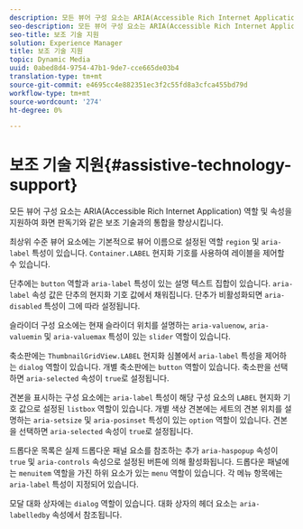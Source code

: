 ```yaml
---
description: 모든 뷰어 구성 요소는 ARIA(Accessible Rich Internet Application) 역할 및 속성을 지원하여 화면 판독기와 같은 보조 기술과의 통합을 향상시킵니다.
seo-description: 모든 뷰어 구성 요소는 ARIA(Accessible Rich Internet Application) 역할 및 속성을 지원하여 화면 판독기와 같은 보조 기술과의 통합을 향상시킵니다.
seo-title: 보조 기술 지원
solution: Experience Manager
title: 보조 기술 지원
topic: Dynamic Media
uuid: 0abed8d4-9754-47b1-9de7-cce665de03b4
translation-type: tm+mt
source-git-commit: e4695cc4e882351ec3f2c55fd8a3cfca455bd79d
workflow-type: tm+mt
source-wordcount: '274'
ht-degree: 0%

---
```



# 보조 기술 지원{#assistive-technology-support}

모든 뷰어 구성 요소는 ARIA(Accessible Rich Internet Application) 역할 및 속성을 지원하여 화면 판독기와 같은 보조 기술과의 통합을 향상시킵니다.

최상위 수준 뷰어 요소에는 기본적으로 뷰어 이름으로 설정된 역할 `region` 및 `aria-label` 특성이 있습니다. `Container.LABEL` 현지화 기호를 사용하여 레이블을 제어할 수 있습니다.

단추에는 `button` 역할과 `aria-label` 특성이 있는 설명 텍스트 집합이 있습니다. `aria-label` 속성 값은 단추의 현지화 기호 값에서 채워집니다. 단추가 비활성화되면 `aria-disabled` 특성이 그에 따라 설정됩니다.

슬라이더 구성 요소에는 현재 슬라이더 위치를 설명하는 `aria-valuenow`, `aria-valuemin` 및 `aria-valuemax` 특성이 있는 `slider` 역할이 있습니다.

축소판에는 `ThumbnailGridView.LABEL` 현지화 심볼에서 `aria-label` 특성을 제어하는 `dialog` 역할이 있습니다. 개별 축소판에는 `button` 역할이 있습니다. 축소판을 선택하면 `aria-selected` 속성이 `true`로 설정됩니다.

견본을 표시하는 구성 요소에는 `aria-label` 특성이 해당 구성 요소의 `LABEL` 현지화 기호 값으로 설정된 `listbox` 역할이 있습니다. 개별 색상 견본에는 세트의 견본 위치를 설명하는 `aria-setsize` 및 `aria-posinset` 특성이 있는 `option` 역할이 있습니다. 견본을 선택하면 `aria-selected` 속성이 `true`로 설정됩니다.

드롭다운 목록은 실제 드롭다운 패널 요소를 참조하는 추가 `aria-haspopup` 속성이 `true` 및 `aria-controls` 속성으로 설정된 버튼에 의해 활성화됩니다. 드롭다운 패널에는 `menuitem` 역할을 가진 하위 요소가 있는 `menu` 역할이 있습니다. 각 메뉴 항목에는 `aria-label` 특성이 지정되어 있습니다.

모달 대화 상자에는 `dialog` 역할이 있습니다. 대화 상자의 헤더 요소는 `aria-labelledby` 속성에서 참조됩니다.
